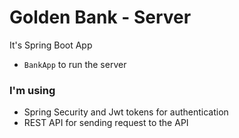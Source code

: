 # Golden Bank - Server

It's Spring Boot App

* `BankApp` to run the server

### I'm using

* Spring Security and Jwt tokens for authentication
* REST API for sending request to the API